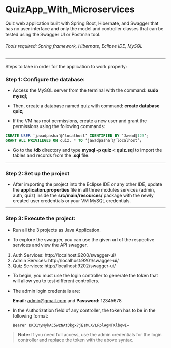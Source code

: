 #  QuizApp_With_Microservices
Quiz web application built with Spring Boot, Hibernate, and Swagger that has no user interface and only the model and controller classes that can be tested using the Swagger UI or Postman tool.

######  Tools required: Spring framework, Hibernate, Eclipse IDE, MySQL

------------


Steps to take in order for the application to work properly:

###  Step 1: Configure the database:

-  Access the MySQL server from the terminal with the command: **sudo mysql;**

- Then, create a database named quiz with command: **create database quiz;**
- If the VM has root permissions, create a new user and grant the permissions using the following commands:

```sql
CREATE USER ‘jawadpasha’@‘localhost’ IDENTIFIED BY ‘Jawad@123’;
GRANT ALL PRIVILEGES ON quiz. * TO ‘jawadpasha’@‘localhost’;
```

- Go to the **/db** directory and type **mysql -p quiz < quiz.sql** to import the tables and records from the **.sql** file.

------------


### Step 2: Set up the project 

- After importing the project into the Eclipse IDE or any other IDE, update the **application.properties** file in all three modules services (admin, auth, quiz) inside the **src/main/resources/** package with the newly created user credentials or your VM MySQL credentials.

------------


### Step 3: Execute the project:

- Run all the 3 projects as Java Application.

- To explore the swagger, you can use the given url of the respective services and view the API swagger.

1. Auth Services: http://localhost:9200/swagger-ui/
2. Admin Services: http://localhost:9201/swagger-ui/
3. Quiz Services: http://localhost:9202/swagger-ui/

- To begin, you must use the login controller to generate the token that will allow you to test different controllers.

- The admin login credentails are:

	**Email:** admin@gmail.com and **Password:** 12345678

- In the Authorization field of any controller, the token has to be in the following format:

	`Bearer DKO1YyMykAC5wzNAt3kgx7jEsMuX/LRplAgNTXlbqwI=`

> **Note:** If you need full access, use the admin credentials for the login controller and replace the token with the above syntax.


